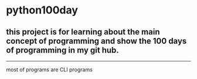 # python100day
## this project is for learning about the main concept of programming and show the 100 days of programming in my git hub.

---
most of programs are CLI programs 
